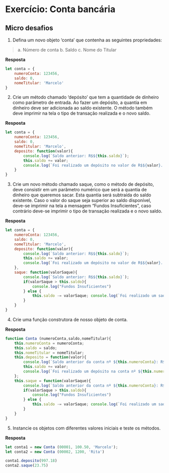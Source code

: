 # Exercício: Conta bancária


## Micro desafios

1. Defina um novo objeto ‘conta’ que contenha as seguintes propriedades:
> a. Número de conta
> b. Saldo
> c. Nome do Titular


**Resposta**

```js
let conta = {
    numeroConta: 123456,
    saldo: 0,
    nomeTitular: 'Marcelo'
}
```

2. Crie um método chamado ‘depósito’ que tem a quantidade de dinheiro como parâmetro de entrada. Ao fazer um depósito, a quantia em dinheiro deve ser adicionada ao saldo existente. O método também deve imprimir na tela o tipo de transação realizada e o novo saldo.


**Resposta**

```js
let conta = {
    numeroConta: 123456,
    saldo: 0,
    nomeTitular: 'Marcelo',
    deposito: function(valor){
        console.log(`Saldo anterior: R$${this.saldo}`);
        this.saldo += valor;
        console.log(`Foi realizado um depósito no valor de R$${valor}. O saldo atual é de: R$${this.saldo}`);
    }
}
```

3. Crie um novo método chamado saque, como o método de depósito, deve consistir em um parâmetro numérico que será a quantia de dinheiro que queremos sacar. Esta quantia será subtraída do saldo existente. Caso o valor do saque seja superior ao saldo disponível, deve-se imprimir na tela a mensagem “Fundos Insuficientes”, caso contrário deve-se imprimir o tipo de transação realizada e o novo saldo.


**Resposta**

```js
let conta = {
    numeroConta: 123456,
    saldo: 0,
    nomeTitular: 'Marcelo',
    deposito: function(valor){
        console.log(`Saldo anterior: R$${this.saldo}`);
        this.saldo += valor;
        console.log(`Foi realizado um depósito no valor de R$${valor}. O saldo atual é de: R$${this.saldo}`);
    },
    saque: function(valorSaque){
        console.log(`Saldo anterior: R$${this.saldo}`);
        if(valorSaque > this.saldo){
            console.log("Fundos Insuficientes")
        } else {
            this.saldo -= valorSaque; console.log(`Foi realizado um saque no valor de R$${valorSaque}. O saldo atual é de: R$${this.saldo}`)
        }
    }
}
```

4. Crie uma função construtora de nosso objeto de conta.


**Resposta**

```js
function Conta (numeroConta,saldo,nomeTitular){
    this.numeroConta = numeroConta;
    this.saldo = saldo;
    this.nomeTitular = nomeTitular;
    this.deposito = function(valor){
        console.log(`Saldo anterior da conta nº ${this.numeroConta}: R$${this.saldo}`);
        this.saldo += valor;
        console.log(`Foi realizado um depósito na conta nº ${this.numeroConta} no valor de R$${valor}. O saldo atual é de: R$${this.saldo}`);
    };
    this.saque = function(valorSaque){
        console.log(`Saldo anterior da conta nº ${this.numeroConta}: R$${this.saldo}`);
        if(valorSaque > this.saldo){
            console.log("Fundos Insuficientes")
        } else {
            this.saldo -= valorSaque; console.log(`Foi realizado um saque na conta nº ${this.numeroConta} no valor de R$${valorSaque}. O saldo atual é de: R$${this.saldo}`)
        }
    }
}
```

5. Instancie os objetos com diferentes valores iniciais e teste os métodos.


**Resposta**

```js
let conta1 = new Conta (00001, 100.50, 'Marcelo');
let conta2 = new Conta (00002, 1200, 'Rita')

conta1.deposito(997.18)
conta2.saque(23.75)
```

